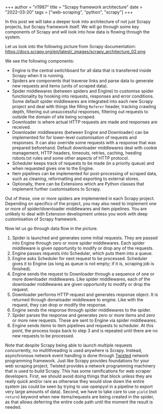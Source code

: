 +++
author = "rl1987"
title = "Scrapy framework architecture"
date = "2022-03-20"
tags = ["web-scraping", "python", "scrapy"]
+++

In this post we will take a deeper look into architecture of not just Scrapy projects, but
Scrapy framework itself. We will go through some key components of Scrapy and will look into
how data is flowing through the system.

Let us look into the following picture from Scrapy documentation:
https://docs.scrapy.org/en/latest/_images/scrapy_architecture_02.png

We see the following components:

* Engine is the central switchboard for all data that is transferred inside Scrapy when it is running.
* Spiders are components that traverse links and parse data to generate new requests and items (units of
scraped data).
* Spider middlewares (between spiders and Engine) to customise spider functionality by hooking into requests, responses
and error conditions. Some default spider middlewares are integrated into each new Scrapy project and deal with things
like filling `Referer` header, tracking crawling depth, filtering out unsuccessful responses, filtering out requests
to outside the domain of site being scraped.
* Downloader is where actual HTTP requests are made and responses are received. 
* Downloader middlewares (between Engine and Downloader) can be implemented for for lower-level customisation of requests
and responses. It can also override some requests with a response that was prepared beforehand. Default downloader
middlewares deal with cookie management, HTTP headers, timeouts, retries, caching, heeding robots.txt rules and some other
aspects of HTTP protocol.
* Scheduler keeps track of requests to be made (in a priority queue) and when requested gives one to the Engine.
* Item pipelines can be implemented for post-processing of scraped data, such as cleaning, reformatting and exporting to
external stores.
* Optionally, there can be Extensions which are Python classes that implement further customisations to Scrapy.

Out of these, one or more spiders are implemented in each Scrapy project. Depending on specifics of the project, you may
also need to implement one or more of spider/downloader middlewares and item pipelines. You are unlikely to deal with
Extension development unless you work with deep customisation of Scrapy framework.

Now let us go through data flow in the picture.

1. Spider is launched and generates some initial requests. They are passed into Engine through zero or more spider middlewares.
Each spider middleware is given opportunity to modify or drop any of the requests.
2. Engine passes requests into Scheduler, which puts them into a queue.
3. Engine asks Scheduler for next request to be processed. Scheduler gives it to Engine (as long as queue is not empty; if it is,
scraping job is finished).
4. Engine sends the request to Downloader through a sequence of one or more downloader middlewares. Like spider middlewares,
each of the downloader middlewares are given opportunity to modify or drop the request.
5. Downloader performs HTTP request and generates response object. It is returned through donwloader middleware to engine.
Like with the request, they can drop or modify the response.
6. Engine sends the response through spider middlewares to the spider. 
7. Spider parses the response and generates zero or more items and zero or more new requests. These are sent to Engine 
via spider middlewares.
8. Engine sends items to item pipelines and requests to scheduler. At this point, the process loops back to step 3 and is
repeated until there are no new requests to be processed.

Note that despite Scrapy being able to launch multiple requests concurrently, no multithreading is used anywhere is Scrapy.
Instead, asynchronous network event handling is done through [Twisted](https://twistedmatrix.com/trac/) network programming framework. 
Just like Scrapy provides foundations for your web scraping project, Twisted provides a network programming machinery that is
used to build Scrapy. This has some ramifications for web scraper developers. First, we should avoid doing things 
that block unless they are really quick and/or rare as otherwise they would slow down the entire system (as could be seen 
by trying to use openpyxl in a pipeline to export very large amounts of data). Second, we have to take care to use `yield` (not `return`) keyword 
when new items/requests are being created in the spider, as that allows deferring the entire code path until the moment the 
result is needed.
